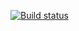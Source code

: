 [![Build status](https://ci.appveyor.com/api/projects/status/jame6e1ntj6kv5y4?svg=true)](https://ci.appveyor.com/project/VeraVar/pageobject)

